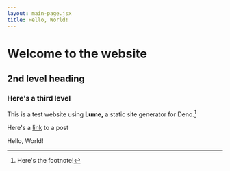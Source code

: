 ```yaml
---
layout: main-page.jsx
title: Hello, World!
---
```

# Welcome to the website

## 2nd level heading

### Here's a third level

This is a test website using **Lume,** a static site generator for Deno.[^1]

Here's a [link](post.md) to a post

Hello, World!

[^1]: Here's the footnote!